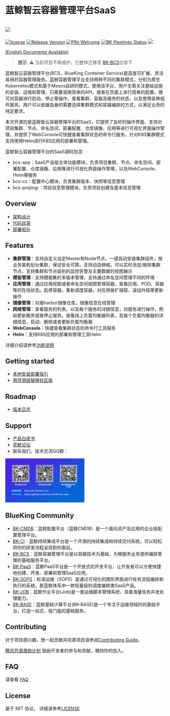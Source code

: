 # 蓝鲸智云容器管理平台SaaS
![](docs/resource/logo/bk_bcs.png)
---
[![license](https://img.shields.io/badge/license-mit-brightgreen.svg?style=flat)](https://github.com/Tencent/bk-bcs-saas/blob/master/LICENSE) [![Release Version](https://img.shields.io/badge/release-1.3.23-brightgreen.svg)](https://github.com/Tencent/bk-bcs-saas/releases) [![PRs Welcome](https://img.shields.io/badge/PRs-welcome-brightgreen.svg)](https://github.com/Tencent/bk-bcs-saas/pulls) [![BK Pipelines Status](https://api.bkdevops.qq.com/process/api/external/pipelines/projects/cc/p-c02db56ac633447eb2e740b3fd0b6d2b/badge?X-DEVOPS-PROJECT-ID=cc)](https://api.bkdevops.qq.com/process/api/external/pipelines/projects/bcs/p-c03c759b697f494ab14e01018eccb052/badge?X-DEVOPS-PROJECT-ID=bcs) [![](https://travis-ci.com/Tencent/bk-bcs-saas.svg?token=ypkHQqxUR3Y3ctuD7qFS&branch=master)](https://travis-ci.com/Tencent/bk-bcs-saas)


[(English Documents Available)](readme_en.md)

>**提示**: :warning: 当前项目不再维护，已整体迁移至 [BK-BCS](https://github.com/Tencent/bk-bcs/tree/master/bcs-ui)仓库下

蓝鲸智云容器管理平台(BCS，BlueKing Container Service)是高度可扩展、灵活易用的容器管理服务。蓝鲸容器管理平台支持两种不同的集群模式，分别为原生Kubernetes模式和基于Mesos自研的模式。使用该平台，用户无需关注基础设施的安装、运维和管理，只需要调用简单的API，或者在页面上进行简单的配置，便可对容器进行启动、停止等操作，查看集群、容器及服务的状态，以及使用各种组件服务。用户可以依据自身的需要选择集群模式和容器编排的方式，以满足业务的特定要求。

本次开源的是蓝鲸智云容器管理平台的SaaS，它提供了友好的操作界面，支持对项目集群、节点、命名空间、部署配置、仓库镜像、应用等进行可视化界面操作管理，并提供了WebConsole可快捷查看集群状态的命令行服务，针对K8S集群模式支持使用Helm进行K8S应用的部署和管理。

蓝鲸智云容器管理平台的SaaS源码包含:
- bcs-app：SaaS产品层主体功能模块，负责项目集群、节点、命名空间、部署配置、仓库镜像、应用等进行可视化界面操作管理，以及WebConsole、Helm等服务
- bcs-cc：配置中心模块，负责集群版本、快照等信息管理
- bcs-projmgr：项目信息管理模块，负责项目创建及基本信息管理

## Overview

- [架构设计](docs/overview/architecture.md)
- [代码目录](docs/overview/project_codes.md)
- [部署拓扑](docs/overview/project_deploy.md)

## Features
- **集群管理**：支持自定义设定Master和Node节点，一键自动安装集群组件，按业务架构划分集群，保证安全可靠。支持动态伸缩，可以实时添加/剔除集群节点，支持集群和节点级别的监控告警及主要数据的视图展示
- **模板管理**：支持模板集的多版本管理，支持通过命名空间管理不同的环境
- **应用管理**：通过应用视图或者命名空间视图管理容器，查看应用、POD、容器等的在线状态。启停容器，重新调度容器，对应用做扩缩容、滚动升级等更新操作
- **镜像管理**：对接harbor镜像仓库，镜像信息在线管理
- **网络管理**：查看服务的列表，以及每个服务的详细信息，对服务进行操作，例如更新服务或者停止服务。查看线上负载均衡器列表，及每个负载均衡器的详细信息，启动、删除或者更新负载均衡器
- **WebConsole**：快捷查看集群状态的命令行工具服务
- **Helm**：支持K8S应用的部署和管理工具Helm

详细介绍请参考[功能说明](https://docs.bk.tencent.com/bcs/)


## Getting started

- [本地安装部署指引](/docs/install/dev-install-overview.md)
- [用开源版替换社区版](https://docs.bk.tencent.com/bk_osed/Open-Bcs.html#open_bcs)

## Roadmap

- [版本日志](docs/release.md)

## Support

- [产品白皮书](https://docs.bk.tencent.com/bcs/)
- [蓝鲸论坛](https://bk.tencent.com/s-mart/community)
- 联系我们，技术交流QQ群：
<img src="docs/resource/img/QR-Code.png" width="250" hegiht="250" align=center />

## BlueKing Community
- [BK-CMDB](https://github.com/Tencent/bk-cmdb)：蓝鲸配置平台（蓝鲸CMDB）是一个面向资产及应用的企业级配置管理平台。
- [BK-CI](https://github.com/Tencent/bk-ci)：蓝鲸持续集成平台是一个开源的持续集成和持续交付系统，可以轻松将你的研发流程呈现到你面前。
- [BK-BCS](https://github.com/Tencent/bk-bcs)：蓝鲸容器管理平台是以容器技术为基础，为微服务业务提供编排管理的基础服务平台。
- [BK-PaaS](https://github.com/Tencent/bk-PaaS)：蓝鲸PaaS平台是一个开放式的开发平台，让开发者可以方便快捷地创建、开发、部署和管理SaaS应用。
- [BK-SOPS](https://github.com/Tencent/bk-sops)：标准运维（SOPS）是通过可视化的图形界面进行任务流程编排和执行的系统，是蓝鲸体系中一款轻量级的调度编排类SaaS产品。
- [BK-JOB](https://github.com/Tencent/bk-job)：蓝鲸作业平台(Job)是一套运维脚本管理系统，具备海量任务并发处理能力。
- [BK-BASE](https://github.com/Tencent/bk-base)：蓝鲸基础计算平台(BK-BASE)是一个专注于运维领域的的基础平台，打造一站式、低门槛的基础服务。

## Contributing
对于项目感兴趣，想一起贡献并完善项目请参阅[Contributing Guide](docs/CONTRIBUTING.md)。

[腾讯开源激励计划](https://opensource.tencent.com/contribution) 鼓励开发者的参与和贡献，期待你的加入。

## FAQ

请查看 [FAQ](docs/faq.md)

## License

基于 MIT 协议， 详细请参考[LICENSE](LICENSE.txt)
